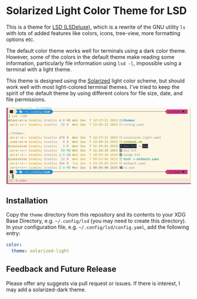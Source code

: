 # Solarized Light Color Theme for LSD

This is a theme for [LSD (LSDeluxe)](https://github.com/lsd-rs/lsd), which is a
rewrite of the GNU utility `ls` with lots of added features like colors, icons,
tree-view, more formatting options etc.

The default color theme works well for terminals using a dark color theme. However,
some of the colors in the default theme make reading some information,
particularly file information using `lsd -l`, impossible using a terminal with a
light theme.

This theme is designed using the [Solarized](https://github.com/altercation/solarized) light color scheme, but should work well with most light-colored terminal themes. I've tried to keep the spirit of the default theme by using different colors for file size, date, and file permissions.

![Screenshot of Solarized light lsd theme in terminal](lsdScreenshotLight.png)

## Installation

Copy the `theme` directory from this repository and its contents to your XDG Base
Directory, e.g. `~/.config/lsd` (you may need to create this directory). In your
configuration file, e.g. `~/.config/lsd/config.yaml`, add the following entry:

```yaml
color:
  theme: solarized-light
```

## Feedback and Future Release

Please offer any suggests via pull request or issues. If there is interest, I may add a
solarized-dark theme.
